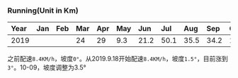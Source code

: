 ### Running(Unit in Km)
|Year|Jan |Feb |Mar |Apr |May |Jun |Jul |Aug |Sep |Oct |Nov |Dec |
|:---|:---|:---|:---|:---|:---|:---|:---|:---|:---|:---|:---|:---|
|2019|    |    |  24|  29| 9.3|21.2|50.1|35.5|34.2|19.2|25.9|33.3|

之前配速`8.4KM/h`，坡度`0°`。从2019.9.18开始配速`8.4KM/h`，坡度`1.5°`，目前涨到`3°`。10-09，坡度调整为3.5°

